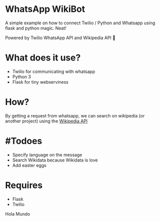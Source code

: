 WhatsApp WikiBot
=================

A simple example on how to connect Twilio / Python and Whatsapp using flask and python magic. Neat!


Powered by Twilio WhatsApp API and Wikipedia API 🤖

# What does it use?
* Twilio for communicating with whatsapp
* Python 3 
* Flask for tiny webserviness

# How?
By getting a request from whatsapp, we can search on wikipedia (or another project) using the [Wikipedia API](https://www.mediawiki.org/wiki/API:Main_page)

# #Todoes
* Specify language on the message
* Search Wikidata because Wikidata is love
* Add easter eggs

# Requires
* Flask
* Twilio

Hola Mundo
